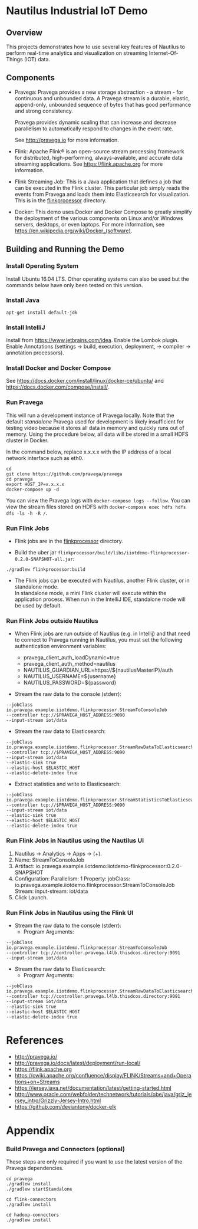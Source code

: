 
# Nautilus Industrial IoT Demo

## Overview

This projects demonstrates how to use several key features of Nautilus to perform real-time analytics
and visualization on streaming Internet-Of-Things (IOT) data.

## Components

- Pravega: Pravega provides a new storage abstraction - a stream - for continuous and unbounded data. 
  A Pravega stream is a durable, elastic, append-only, unbounded sequence of bytes that has good performance and strong consistency.

  Pravega provides dynamic scaling that can increase and decrease parallelism to automatically respond
  to changes in the event rate.

  See <http://pravega.io> for more information.

- Flink: Apache Flink® is an open-source stream processing framework for distributed, high-performing, always-available, and accurate data streaming applications.
  See <https://flink.apache.org> for more information.
  
- Flink Streaming Job: This is a Java application that defines a job that can be executed in the Flink cluster.
  This particular job simply reads the events from Pravega and loads them into Elasticsearch for visualization.
  This is in the [flinkprocessor](flinkprocessor) directory. 
  
- Docker: This demo uses Docker and Docker Compose to greatly simplify the deployment of the various
  components on Linux and/or Windows servers, desktops, or even laptops.
  For more information, see <https://en.wikipedia.org/wiki/Docker_(software)>.

## Building and Running the Demo

### Install Operating System

Install Ubuntu 16.04 LTS. Other operating systems can also be used but the commands below have only been tested
on this version.

### Install Java

```
apt-get install default-jdk
```

### Install IntelliJ

Install from <https://www.jetbrains.com/idea>.
Enable the Lombok plugin. 
Enable Annotations (settings -> build, execution, deployment, -> compiler -> annotation processors).

### Install Docker and Docker Compose

See <https://docs.docker.com/install/linux/docker-ce/ubuntu/>
and <https://docs.docker.com/compose/install/>.

### Run Pravega

This will run a development instance of Pravega locally.
Note that the default *standalone* Pravega used for development is likely insufficient for testing video because
it stores all data in memory and quickly runs out of memory.
Using the procedure below, all data will be stored in a small HDFS cluster in Docker.

In the command below, replace x.x.x.x with the IP address of a local network interface such as eth0.

```
cd
git clone https://github.com/pravega/pravega
cd pravega
export HOST_IP=x.x.x.x
docker-compose up -d
```

You can view the Pravega logs with `docker-compose logs --follow`.
You can view the stream files stored on HDFS with `docker-compose exec hdfs hdfs dfs -ls -h -R /`.

### Run Flink Jobs

- Flink jobs are in the [flinkprocessor](flinkprocessor) directory.

- Build the uber jar `flinkprocessor/build/libs/iiotdemo-flinkprocessor-0.2.0-SNAPSHOT-all.jar`:
```
./gradlew flinkprocessor:build
```

- The Flink jobs can be executed with Nautilus, another Flink cluster, or in standalone mode.  
  In standalone mode, a mini Flink cluster will execute within the application process.
  When run in the IntelliJ IDE, standalone mode will be used by default.

### Run Flink Jobs outside Nautilus

- When Flink jobs are run outside of Nautilus (e.g. in Intellij) and that need to connect to Pravega
  running in Nautilus, you must set the following authentication environment variables:
  - pravega_client_auth_loadDynamic=true
  - pravega_client_auth_method=nautilus
  - NAUTILUS_GUARDIAN_URL=https://${nautilusMasterIP}/auth
  - NAUTILUS_USERNAME=${username}
  - NAUTILUS_PASSWORD=${password}

- Stream the raw data to the console (stderr):
```
--jobClass io.pravega.example.iiotdemo.flinkprocessor.StreamToConsoleJob
--controller tcp://$PRAVEGA_HOST_ADDRESS:9090 
--input-stream iot/data 
```

- Stream the raw data to Elasticsearch:
```
--jobClass io.pravega.example.iiotdemo.flinkprocessor.StreamRawDataToElasticsearchJob
--controller tcp://$PRAVEGA_HOST_ADDRESS:9090 
--input-stream iot/data 
--elastic-sink true 
--elastic-host $ELASTIC_HOST 
--elastic-delete-index true
```

- Extract statistics and write to Elasticsearch:
```
--jobClass io.pravega.example.iiotdemo.flinkprocessor.StreamStatisticsToElasticsearchJob
--controller tcp://$PRAVEGA_HOST_ADDRESS:9090 
--input-stream iot/data 
--elastic-sink true 
--elastic-host $ELASTIC_HOST 
--elastic-delete-index true
```

### Run Flink Jobs in Nautilus using the Nautilus UI

1. Nautilus -> Analytics -> Apps -> (+).
2. Name: StreamToConsoleJob
3. Artifact: io.pravega.example.iiotdemo:iiotdemo-flinkprocessor:0.2.0-SNAPSHOT
4. Configuration:
   Parallelism: 1
   Property: jobClass: io.pravega.example.iiotdemo.flinkprocessor.StreamToConsoleJob
   Stream: input-stream: iot/data 
5. Click Launch.

### Run Flink Jobs in Nautilus using the Flink UI

- Stream the raw data to the console (stderr):
  - Program Arguments:
```
--jobClass io.pravega.example.iiotdemo.flinkprocessor.StreamToConsoleJob
--controller tcp://controller.pravega.l4lb.thisdcos.directory:9091
--input-stream iot/data 
```

- Stream the raw data to Elasticsearch:
  - Program Arguments:
```
--jobClass io.pravega.example.iiotdemo.flinkprocessor.StreamRawDataToElasticsearchJob
--controller tcp://controller.pravega.l4lb.thisdcos.directory:9091
--input-stream iot/data 
--elastic-sink true 
--elastic-host $ELASTIC_HOST 
--elastic-delete-index true
```

# References

- <http://pravega.io/>
- <http://pravega.io/docs/latest/deployment/run-local/>
- <https://flink.apache.org>
- <https://cwiki.apache.org/confluence/display/FLINK/Streams+and+Operations+on+Streams>
- <https://jersey.java.net/documentation/latest/getting-started.html>
- <http://www.oracle.com/webfolder/technetwork/tutorials/obe/java/griz_jersey_intro/Grizzly-Jersey-Intro.html>
- <https://github.com/deviantony/docker-elk>

# Appendix

### Build Pravega and Connectors (optional)

These steps are only required if you want to use the latest version of the Pravega dependencies.

```
cd pravega
./gradlew install 
./gradlew startStandalone

cd flink-connectors
./gradlew install

cd hadoop-connectors
./gradlew install
```
